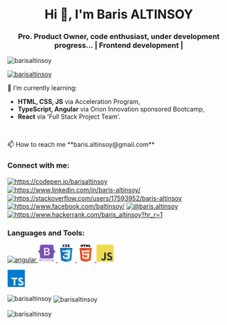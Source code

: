 <h1 align="center">Hi 👋, I'm Baris ALTINSOY</h1>
<h3 align="center">Pro. Product Owner, code enthusiast, under development progress... | Frontend development |</h3>

<p align="left"> <img src="https://komarev.com/ghpvc/?username=barisaltinsoy&label=Profile%20views&color=0e75b6&style=flat" alt="barisaltinsoy" /> </p>

<p align="left"> <a href="https://github.com/ryo-ma/github-profile-trophy"><img src="https://github-profile-trophy.vercel.app/?username=barisaltinsoy" alt="barisaltinsoy" /></a> </p>

🌱 I’m currently learning:
- **HTML, CSS, JS** via Acceleration Program,
- **TypeScript, Angular** via Orion Innovation sponsored Bootcamp,
- **React** via 'Full Stack Project Team'.
<br>
<p> 📫 How to reach me **baris.altinsoy@gmail.com** </p>

<h3 align="left">Connect with me:</h3>
<p align="left">
<a href="https://codepen.io/barisaltinsoy" target="blank"><img align="center" src="https://raw.githubusercontent.com/rahuldkjain/github-profile-readme-generator/master/src/images/icons/Social/codepen.svg" alt="https://codepen.io/barisaltinsoy" height="30" width="40" /></a>
<a href="https://linkedin.com/in/baris-altinsoy/" target="blank"><img align="center" src="https://raw.githubusercontent.com/rahuldkjain/github-profile-readme-generator/master/src/images/icons/Social/linked-in-alt.svg" alt="https://www.linkedin.com/in/baris-altinsoy/" height="30" width="40" /></a>
<a href="https://stackoverflow.com/users/17593952/baris-altinsoy" target="blank"><img align="center" src="https://raw.githubusercontent.com/rahuldkjain/github-profile-readme-generator/master/src/images/icons/Social/stack-overflow.svg" alt="https://stackoverflow.com/users/17593952/baris-altinsoy" height="30" width="40" /></a>
<a href="https://fb.com/baltinsoy/" target="blank"><img align="center" src="https://raw.githubusercontent.com/rahuldkjain/github-profile-readme-generator/master/src/images/icons/Social/facebook.svg" alt="https://www.facebook.com/baltinsoy/" height="30" width="40" /></a>
<a href="https://medium.com/@baris.altinsoy" target="blank"><img align="center" src="https://raw.githubusercontent.com/rahuldkjain/github-profile-readme-generator/master/src/images/icons/Social/medium.svg" alt="@baris.altinsoy" height="30" width="40" /></a>
<a href="https://www.hackerrank.com/baris_altinsoy?hr_r=1" target="blank"><img align="center" src="https://raw.githubusercontent.com/rahuldkjain/github-profile-readme-generator/master/src/images/icons/Social/hackerrank.svg" alt="https://www.hackerrank.com/baris_altinsoy?hr_r=1" height="30" width="40" /></a>
</p>

<h3 align="left">Languages and Tools:</h3>
<p align="left"> <a href="https://angular.io" target="_blank" rel="noreferrer"> <img src="https://angular.io/assets/images/logos/angular/angular.svg" alt="angular" width="40" height="40"/> </a> <a href="https://getbootstrap.com" target="_blank" rel="noreferrer"> <img src="https://raw.githubusercontent.com/devicons/devicon/master/icons/bootstrap/bootstrap-plain-wordmark.svg" alt="bootstrap" width="40" height="40"/> </a> <a href="https://www.w3schools.com/css/" target="_blank" rel="noreferrer"> <img src="https://raw.githubusercontent.com/devicons/devicon/master/icons/css3/css3-original-wordmark.svg" alt="css3" width="40" height="40"/> </a> <a href="https://www.w3.org/html/" target="_blank" rel="noreferrer"> <img src="https://raw.githubusercontent.com/devicons/devicon/master/icons/html5/html5-original-wordmark.svg" alt="html5" width="40" height="40"/> </a> <a href="https://developer.mozilla.org/en-US/docs/Web/JavaScript" target="_blank" rel="noreferrer"> <img src="https://raw.githubusercontent.com/devicons/devicon/master/icons/javascript/javascript-original.svg" alt="javascript" width="40" height="40"/> </a> 
<p align="left"> <a href="https://www.typescriptlang.org/" target="_blank" rel="noreferrer"> <img src="https://raw.githubusercontent.com/devicons/devicon/master/icons/typescript/typescript-original.svg" alt="typescript" width="40" height="40"/> </a> </p></p>

<p><img align="left" src="https://github-readme-stats.vercel.app/api/top-langs?username=barisaltinsoy&show_icons=true&locale=en&layout=compact" alt="barisaltinsoy" /></p>

<p>&nbsp;<img align="center" src="https://github-readme-stats.vercel.app/api?username=barisaltinsoy&show_icons=true&locale=en" alt="barisaltinsoy" /></p>

<p><img align="center" src="https://github-readme-streak-stats.herokuapp.com/?user=barisaltinsoy&" alt="barisaltinsoy" /></p>
